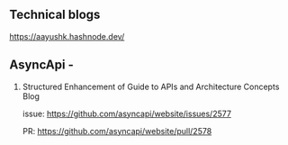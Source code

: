 ## Technical blogs 

https://aayushk.hashnode.dev/

## AsyncApi -

1) Structured Enhancement of Guide to APIs and Architecture Concepts Blog

    issue: https://github.com/asyncapi/website/issues/2577
   
    PR: https://github.com/asyncapi/website/pull/2578

